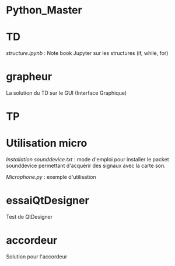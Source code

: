 # Python_Master

TD
==

_structure.ipynb_ : Note book Jupyter sur les structures (if, while, for)

grapheur
=
La solution du TD sur le GUI (Interface Graphique)


TP
==

Utilisation micro
=

_Installation sounddevice.txt_ : mode d'emploi pour installer le packet sounddevice permettant d'acquérir des signaux avec la carte son.

_Microphone.py_ : exemple d'utilisation

essaiQtDesigner
=

Test de QtDesigner

accordeur
=
Solution pour l'accordeur
